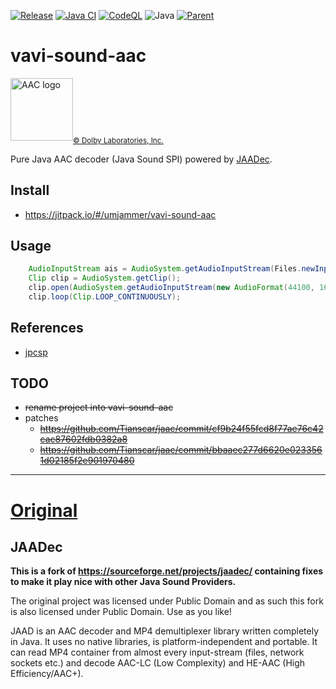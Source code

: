 [![Release](https://jitpack.io/v/umjammer/vavi-sound-aac.svg)](https://jitpack.io/#umjammer/vavi-sound-aac)
[![Java CI](https://github.com/umjammer/vavi-sound-aac/actions/workflows/maven.yml/badge.svg)](https://github.com/umjammer/vavi-sound-aac/actions/workflows/maven.yml)
[![CodeQL](https://github.com/umjammer/vavi-sound-aac/actions/workflows/codeql.yml/badge.svg)](https://github.com/umjammer/vavi-sound-aac/actions/workflows/codeql.yml)
![Java](https://img.shields.io/badge/Java-17-b07219)
[![Parent](https://img.shields.io/badge/Parent-vavi--sound--sandbox-pink)](https://github.com/umjammer/vavi-sound-sandbox)

# vavi-sound-aac

<img src="https://github.com/umjammer/vavi-image-avif/assets/493908/58a132fd-ba3d-4309-9481-2b86fc885f14" width="100" alt="AAC logo"/><sub><a href="https://www.dolby.com/">© Dolby Laboratories, Inc.</a></sub>

Pure Java AAC decoder (Java Sound SPI) powered by [JAADec](https://github.com/DV8FromTheWorld/JAADec).

## Install

* https://jitpack.io/#/umjammer/vavi-sound-aac

## Usage

```java
    AudioInputStream ais = AudioSystem.getAudioInputStream(Files.newInputStream(Paths.get(m4a)));
    Clip clip = AudioSystem.getClip();
    clip.open(AudioSystem.getAudioInputStream(new AudioFormat(44100, 16, 2, true, false), ais));
    clip.loop(Clip.LOOP_CONTINUOUSLY);
```

## References

 * [jpcsp](https://github.com/jpcsp/jpcsp/tree/master/src/jpcsp/media/codec/aac)

## TODO

 * ~~rename project into vavi-sound-aac~~
 * patches
   * ~~https://github.com/Tianscar/jaac/commit/cf9b24f55fcd8f77ae76c42cac87602fdb0382a8~~
   * ~~https://github.com/Tianscar/jaac/commit/bbaaec277d6620e0233561d02185f2e901970480~~

---

# [Original](https://github.com/DV8FromTheWorld/JAADec)

## JAADec

**This is a fork of https://sourceforge.net/projects/jaadec/ 
containing fixes to make it play nice with other Java Sound Providers.**

The original project was licensed under Public Domain
and as such this fork is also licensed under Public Domain. Use as you like!

JAAD is an AAC decoder and MP4 demultiplexer library written completely in Java.
It uses no native libraries, is platform-independent and portable.
It can read MP4 container from almost every input-stream (files, network sockets etc.)
and decode AAC-LC (Low Complexity) and HE-AAC (High Efficiency/AAC+).
